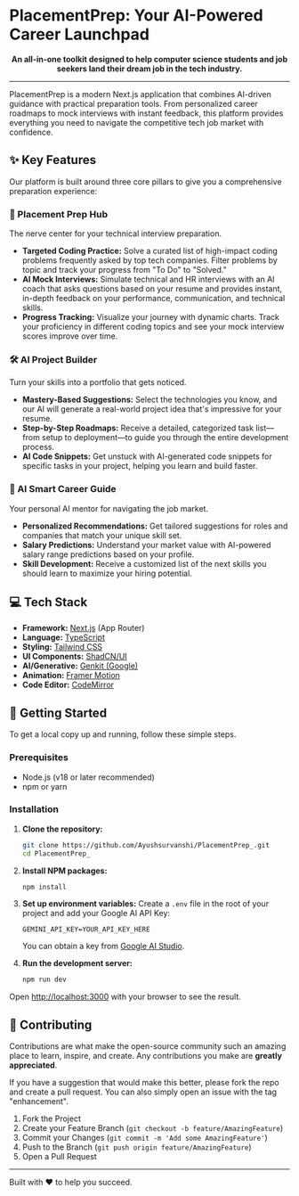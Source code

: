 # PlacementPrep: Your AI-Powered Career Launchpad

<p align="center">
  <strong>An all-in-one toolkit designed to help computer science students and job seekers land their dream job in the tech industry.</strong>
</p>

---

PlacementPrep is a modern Next.js application that combines AI-driven guidance with practical preparation tools. From personalized career roadmaps to mock interviews with instant feedback, this platform provides everything you need to navigate the competitive tech job market with confidence.

## ✨ Key Features

Our platform is built around three core pillars to give you a comprehensive preparation experience:

### 🎯 Placement Prep Hub
The nerve center for your technical interview preparation.
- **Targeted Coding Practice:** Solve a curated list of high-impact coding problems frequently asked by top tech companies. Filter problems by topic and track your progress from "To Do" to "Solved."
- **AI Mock Interviews:** Simulate technical and HR interviews with an AI coach that asks questions based on your resume and provides instant, in-depth feedback on your performance, communication, and technical skills.
- **Progress Tracking:** Visualize your journey with dynamic charts. Track your proficiency in different coding topics and see your mock interview scores improve over time.

### 🛠️ AI Project Builder
Turn your skills into a portfolio that gets noticed.
- **Mastery-Based Suggestions:** Select the technologies you know, and our AI will generate a real-world project idea that's impressive for your resume.
- **Step-by-Step Roadmaps:** Receive a detailed, categorized task list—from setup to deployment—to guide you through the entire development process.
- **AI Code Snippets:** Get unstuck with AI-generated code snippets for specific tasks in your project, helping you learn and build faster.

### 🚀 AI Smart Career Guide
Your personal AI mentor for navigating the job market.
- **Personalized Recommendations:** Get tailored suggestions for roles and companies that match your unique skill set.
- **Salary Predictions:** Understand your market value with AI-powered salary range predictions based on your profile.
- **Skill Development:** Receive a customized list of the next skills you should learn to maximize your hiring potential.


## 💻 Tech Stack

- **Framework:** [Next.js](https://nextjs.org/) (App Router)
- **Language:** [TypeScript](https://www.typescriptlang.org/)
- **Styling:** [Tailwind CSS](https://tailwindcss.com/)
- **UI Components:** [ShadCN/UI](https://ui.shadcn.com/)
- **AI/Generative:** [Genkit (Google)](https://firebase.google.com/docs/genkit)
- **Animation:** [Framer Motion](https://www.framer.com/motion/)
- **Code Editor:** [CodeMirror](https://codemirror.net/)

## 🚀 Getting Started

To get a local copy up and running, follow these simple steps.

### Prerequisites

- Node.js (v18 or later recommended)
- npm or yarn

### Installation

1. **Clone the repository:**
   ```sh
   git clone https://github.com/Ayushsurvanshi/PlacementPrep_.git
   cd PlacementPrep_
   ```

2. **Install NPM packages:**
   ```sh
   npm install
   ```

3. **Set up environment variables:**
   Create a `.env` file in the root of your project and add your Google AI API Key:
   ```env
   GEMINI_API_KEY=YOUR_API_KEY_HERE
   ```
   You can obtain a key from [Google AI Studio](https://aistudio.google.com/app/apikey).

4. **Run the development server:**
   ```sh
   npm run dev
   ```

Open [http://localhost:3000](http://localhost:3000) with your browser to see the result.

## 🤝 Contributing

Contributions are what make the open-source community such an amazing place to learn, inspire, and create. Any contributions you make are **greatly appreciated**.

If you have a suggestion that would make this better, please fork the repo and create a pull request. You can also simply open an issue with the tag "enhancement".

1. Fork the Project
2. Create your Feature Branch (`git checkout -b feature/AmazingFeature`)
3. Commit your Changes (`git commit -m 'Add some AmazingFeature'`)
4. Push to the Branch (`git push origin feature/AmazingFeature`)
5. Open a Pull Request

---

Built with ❤️ to help you succeed.

